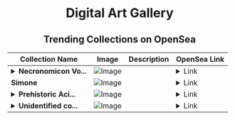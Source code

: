 <div align="center">

# Digital Art Gallery

## Trending Collections on OpenSea

| Collection Name                       | Image                                                                                     | Description                       | OpenSea Link                                                                                          |
|---------------------------------------|-------------------------------------------------------------------------------------------|-----------------------------------|--------------------------------------------------------------------------------------------------------|
| **<details><summary>Necronomicon Vo...</summary>Necronomicon Vol.3</details>** | ![Image](https://i.seadn.io/s/raw/files/7543d11022af9de8ee2f6849889785c1.png?w=500&auto=format?w=200&auto=format) |  | <details><summary>Link</summary>[Necronomicon Vol.3](https://opensea.io/collection/necronomicon-vol-3)</details> |
| **Simone** | ![Image](https://i.seadn.io/s/raw/files/490fee01062e031dd6f983c51674ea0c.png?w=500&auto=format?w=200&auto=format) |  | <details><summary>Link</summary>[Simone](https://opensea.io/collection/simone-9)</details> |
| **<details><summary>Prehistoric Aci...</summary>Prehistoric Acidic Reptile</details>** | ![Image](https://i.seadn.io/s/raw/files/03eaadb796def50dd301d1a9389ca4be.png?w=500&auto=format?w=200&auto=format) |  | <details><summary>Link</summary>[Prehistoric Acidic Reptile](https://opensea.io/collection/prehistoric-acidic-reptile)</details> |
| **<details><summary>Unidentified co...</summary>Unidentified contract 90a9acd9-60de-4f10-8b8d-da3a1e40f1e9</details>** | ![Image](https://i.seadn.io/s/raw/files/37df2cc17567b57cc16920caa4dcdc71.gif?w=500&auto=format?w=200&auto=format) |  | <details><summary>Link</summary>[Unidentified contract 90a9acd9-60de-4f10-8b8d-da3a1e40f1e9](https://opensea.io/collection/unidentified-contract-90a9acd9-60de-4f10-8b8d-da3a)</details> |

</div>